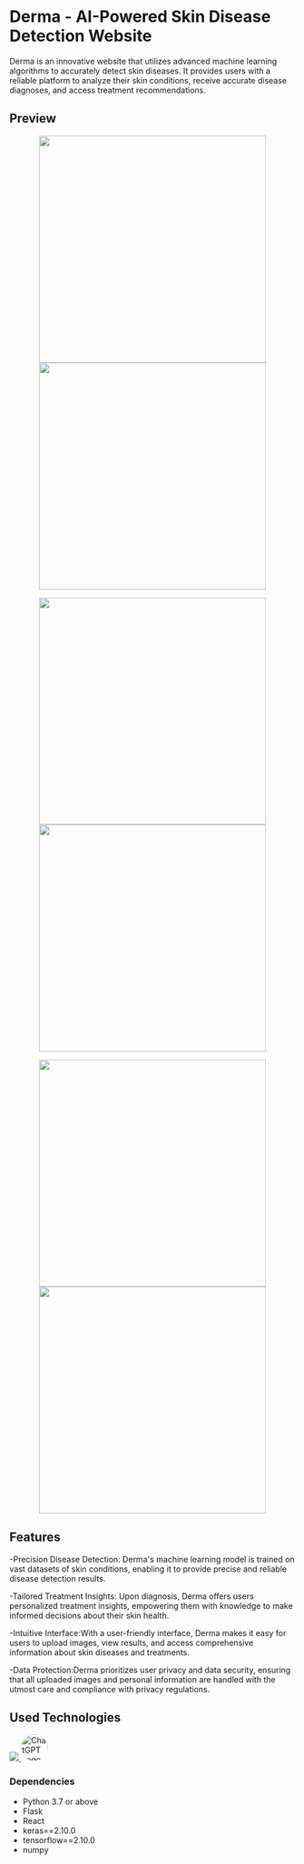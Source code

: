 # Derma - AI-Powered Skin Disease Detection Website

 Derma is an innovative website that utilizes advanced machine learning algorithms to accurately detect skin diseases. It provides users with a reliable platform to analyze their skin conditions, receive accurate disease diagnoses, and access treatment recommendations.

## Preview
<p align="center">
  <img src="https://github.com/Niharika811/DERMA-skin-disease-detection/assets/113079754/d3b3da84-22d9-42fe-94b0-6b4adbdb2cfd" width="400" />
  <img src="https://github.com/Niharika811/DERMA-skin-disease-detection/assets/113079754/043dcb28-9452-4527-afb6-03bc9a241382" width="400" />
</p>
<p align="center">
  <img src="https://github.com/Niharika811/DERMA-skin-disease-detection/assets/113079754/6b98c106-2794-41f9-b06a-c64dfaed2f2a" width="400" />
  <img src="https://github.com/Niharika811/DERMA-skin-disease-detection/assets/113079754/ebed85ea-a068-4f1a-858e-349b670a9225" width="400" />
</p>
<p align="center">
  <img src="https://github.com/Niharika811/DERMA-skin-disease-detection/assets/113079754/e44a7f77-f934-4703-8e0f-dab66adabf7d" width="400" />
 <img src="https://github.com/Niharika811/DERMA-skin-disease-detection/assets/113079754/4f3d3d79-9fff-4de4-8ac1-7acbea9815dc" width="400" />
</p>


## Features
-Precision Disease Detection: Derma's machine learning model is trained on vast datasets of skin conditions, enabling it to provide precise and reliable disease detection results.

-Tailored Treatment Insights: Upon diagnosis, Derma offers users personalized treatment insights, empowering them with knowledge to make informed decisions about their skin health.

-Intuitive Interface:With a user-friendly interface, Derma makes it easy for users to upload images, view results, and access comprehensive information about skin diseases and treatments.

-Data Protection:Derma prioritizes user privacy and data security, ensuring that all uploaded images and personal information are handled with the utmost care and compliance with privacy regulations.

## Used Technologies
<p>
  <a href="https://skillicons.dev">
    <img src="https://skillicons.dev/icons?i=react,github,py,tensorflow,vscode&perline=14" />
  </a>
  <a href="https://upload.wikimedia.org/wikipedia/commons/0/04/ChatGPT_logo.svg">
    <img src="https://upload.wikimedia.org/wikipedia/commons/0/04/ChatGPT_logo.svg" 
         width="47" 
         height="47" 
         style="height:47px;width:auto;border-radius:8rem;overflow:hidden" 
         alt="ChatGPT Logo" />
  </a>
</p>


### Dependencies

- Python 3.7 or above
- Flask
- React
- keras==2.10.0
- tensorflow==2.10.0
- numpy

